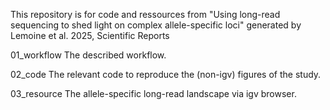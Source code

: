 This repository is for code and ressources from "Using long-read sequencing to shed light on complex allele-specific loci" generated by Lemoine et al. 2025, Scientific Reports

01_workflow
The described workflow.

02_code
The relevant code to reproduce the (non-igv) figures of the study.

03_resource
The allele-specific long-read landscape via igv browser.
